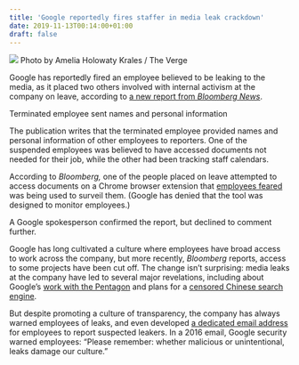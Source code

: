 ```yaml
---
title: 'Google reportedly fires staffer in media leak crackdown'
date: 2019-11-13T00:14:00+01:00
draft: false
---
```


![](https://cdn.vox-cdn.com/thumbor/UcRGk8pvPI30qmyAP3rpefq9Qxo=/0x0:2040x1360/1310x873/cdn.vox-cdn.com/uploads/chorus_image/image/65688278/akrales_180508_2553_0006.0.jpg) Photo by Amelia Holowaty Krales / The Verge

Google has reportedly fired an employee believed to be leaking to the media, as it placed two others involved with internal activism at the company on leave, according to [a new report from _Bloomberg News_](https://www.bloomberg.com/news/articles/2019-11-12/one-google-staffer-fired-two-others-put-on-leave-amid-tensions).

Terminated employee sent names and personal information

The publication writes that the terminated employee provided names and personal information of other employees to reporters. One of the suspended employees was believed to have accessed documents not needed for their job, while the other had been tracking staff calendars.

According to _Bloomberg,_ one of the people placed on leave attempted to access documents on a Chrome browser extension that [employees feared](https://www.theverge.com/2019/10/23/20929524/google-surveillance-tool-accused-employee-activism-protests-union-organizing) was being used to surveil them. (Google has denied that the tool was designed to monitor employees.)

A Google spokesperson confirmed the report, but declined to comment further.

Google has long cultivated a culture where employees have broad access to work across the company, but more recently, _Bloomberg_ reports, access to some projects have been cut off. The change isn’t surprising: media leaks at the company have led to several major revelations, including about Google’s [work with the Pentagon](https://www.theverge.com/2018/6/1/17418406/google-maven-drone-imagery-ai-contract-expire) and plans for a [censored Chinese search engine](https://www.theverge.com/2018/8/1/17638480/google-china-search-engine-censored-report).

But despite promoting a culture of transparency, the company has always warned employees of leaks, and even developed [a dedicated email address](https://www.theverge.com/2017/5/22/15666672/google-lawsuit-email-stop-leaks) for employees to report suspected leakers. In a 2016 email, Google security warned employees: “Please remember: whether malicious or unintentional, leaks damage our culture.”